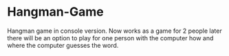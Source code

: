 # Hangman-Game
Hangman game in console version.
Now works as a game for 2 people later there will be an option to play for one person with the computer how and where the computer guesses the word.
